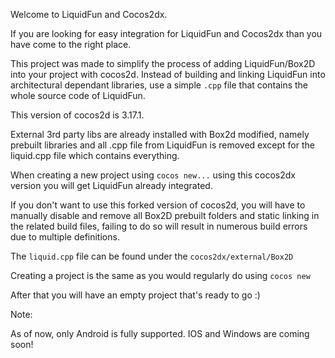Welcome to LiquidFun and Cocos2dx.

If you are looking for easy integration for LiquidFun and Cocos2dx than you have come to the right place.

This project was made to simplify the process of adding LiquidFun/Box2D into your project with cocos2d.
Instead of building and linking LiquidFun into architectural dependant libraries, use a simple `.cpp` file
that contains the whole source code of LiquidFun.

This version of cocos2d is 3.17.1.

External 3rd party libs are already installed with Box2d modified, namely prebuilt libraries and all .cpp
file from LiquidFun is removed except for the liquid.cpp file which contains everything.

When creating a new project using `cocos new...` using this cocos2dx version you will get LiquidFun
already integrated.

If you don't want to use this forked version of cocos2d, you will have to manually disable and remove
all Box2D prebuilt folders and static linking in the related build files, failing to do so will result in numerous
build errors due to multiple definitions.

The `liquid.cpp` file can be found under the `cocos2dx/external/Box2D` 

Creating a project is the same as you would regularly do using `cocos new`

After that you will have an empty project that's ready to go :)

Note: 

As of now, only Android is fully supported. 
IOS and Windows are coming soon!
